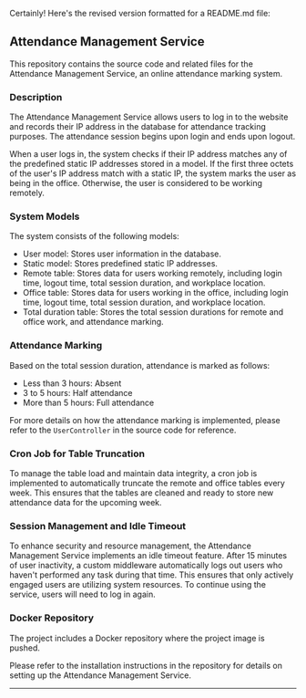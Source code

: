 

Certainly! Here's the revised version formatted for a README.md file:

## Attendance Management Service

This repository contains the source code and related files for the Attendance Management Service, an online attendance marking system.

### Description

The Attendance Management Service allows users to log in to the website and records their IP address in the database for attendance tracking purposes. The attendance session begins upon login and ends upon logout.

When a user logs in, the system checks if their IP address matches any of the predefined static IP addresses stored in a model. If the first three octets of the user's IP address match with a static IP, the system marks the user as being in the office. Otherwise, the user is considered to be working remotely.

### System Models

The system consists of the following models:

- User model: Stores user information in the database.
- Static model: Stores predefined static IP addresses.
- Remote table: Stores data for users working remotely, including login time, logout time, total session duration, and workplace location.
- Office table: Stores data for users working in the office, including login time, logout time, total session duration, and workplace location.
- Total duration table: Stores the total session durations for remote and office work, and attendance marking.

### Attendance Marking

Based on the total session duration, attendance is marked as follows:

- Less than 3 hours: Absent
- 3 to 5 hours: Half attendance
- More than 5 hours: Full attendance

For more details on how the attendance marking is implemented, please refer to the `UserController` in the source code for reference.

### Cron Job for Table Truncation

To manage the table load and maintain data integrity, a cron job is implemented to automatically truncate the remote and office tables every week. This ensures that the tables are cleaned and ready to store new attendance data for the upcoming week.

### Session Management and Idle Timeout

To enhance security and resource management, the Attendance Management Service implements an idle timeout feature. After 15 minutes of user inactivity, a custom middleware automatically logs out users who haven't performed any task during that time. This ensures that only actively engaged users are utilizing system resources. To continue using the service, users will need to log in again.

### Docker Repository

The project includes a Docker repository where the project image is pushed.

Please refer to the installation instructions in the repository for details on setting up the Attendance Management Service.

---

